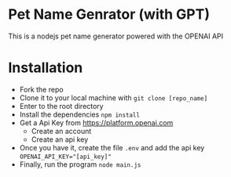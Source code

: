# Pet Name Genrator (with GPT)

This is a nodejs pet name generator powered with the OPENAI API

# Installation

- Fork the repo
- Clone it to your local machine with `git clone [repo_name]`
- Enter to the root directory
- Install the dependencies `npm install`
- Get a Api Key from https://platform.openai.com
	- Create an account
	- Create an api key
- Once you have it, create the file `.env` and add the api key `OPENAI_API_KEY="[api_key]"`
- Finally, run the program `node main.js`
